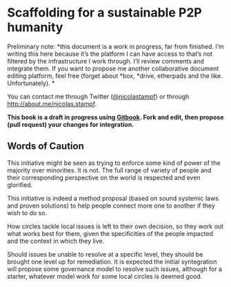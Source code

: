 Scaffolding for a sustainable P2P humanity
=======

Preliminary note: *this document is a work in progress, far from finished. I’m writing this here because it’s the platform I can have access to that’s not filtered by the infrastructure I work through. I’ll review comments and integrate them. If you want to propose me another collaborative document editing platform, feel free (forget about *box, *drive, etherpads and the like. Unfortunately). *

You can contact me through Twitter ([@nicolastampf](http://twitter.com/nicolasstampf)) or through http://about.me/nicolas.stampf.

 **This book is a draft in progress using [Gitbook](http://www.gitbook.com/). Fork and edit, then propose (pull request) your changes for integration.**

## Words of Caution 

This initiative might be seen as trying to enforce some kind of power of the majority over minorities. It is not. The full range of variety of people and their corresponding perspective on the world is respected and even glorified.

This initiative is indeed a method proposal (based on sound systemic laws and proven solutions) to help people connect more one to another if they wish to do so.

How circles tackle local issues is left to their own decision, so they work out what works best for them, given the specificities of the people impacted and the context in which they live.

Should issues be unable to resolve at a specific level, they should be brought one level up for remediation. It is expected the initial syntegration will propose some governance model to resolve such issues, although for a starter, whatever model work for some local circles is deemed good.